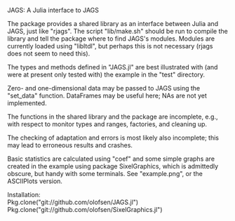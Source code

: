 JAGS: A Julia interface to JAGS

The package provides a shared library as an interface between Julia
and JAGS, just like "rjags".  The script "lib/make.sh" should be run
to compile the library and tell the package where to find JAGS's modules.
Modules are currently loaded using "libltdl", but perhaps this is not
necessary (rjags does not seem to need this).

The types and methods defined in "JAGS.jl" are best illustrated with
(and were at present only tested with) the example in the "test" directory.

Zero- and one-dimensional data may be passed to JAGS using the "set_data"
function. DataFrames may be useful here; NAs are not yet implemented.

The functions in the shared library and the package are incomplete, e.g.,
with respect to monitor types and ranges, factories, and cleaning up.

The checking of adaptation and errors is most likely also incomplete;
this may lead to erroneous results and crashes.

Basic statistics are calculated using "coef" and some simple graphs
are created in the example using package SixelGraphics, which is
admittedly obscure, but handy with some terminals. See "example.png",
or the ASCIIPlots version.

Installation:  
Pkg.clone("git://github.com/olofsen/JAGS.jl")  
Pkg.clone("git://github.com/olofsen/SixelGraphics.jl")
